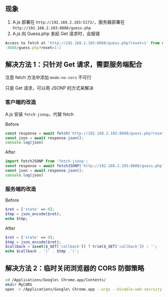 ## 现象
1. A.js 部署在 `http://192.168.2.103:5173/`，服务器部署在 `http://192.168.2.103:8888/guess.php`
2. A.js 向 Guess.php 发起 Get 请求时，会报错

```js
Access to fetch at 'http://192.168.2.103:8888/guess.php?reset=1' from origin 'http://192.168.2.103:5173' has been blocked by CORS policy: No 'Access-Control-Allow-Origin' header is present on the requested resource. If an opaque response serves your needs, set the request's mode to 'no-cors' to fetch the resource with CORS disabled.
:8888/guess.php?reset=1:1          
```

## 解决方法 1：只针对 Get 请求，需要服务端配合
注意 fetch 方法中添加 `mode:no-cors` 不可行

只是 Get 请求，可以用 JSONP 的方式来解决

### 客户端的改造
A.js 安装 `fetch-jsonp`，代替 fetch

Before

```js
const response = await fetch('http://192.168.2.103:8888/guess.php?reset=1');
const json = await response.json();
console.log(json)
```

After

```js
import fetchJSONP from 'fetch-jsonp';
const response = await fetchJSONP('http://192.168.2.103:8888/guess.php?reset=1');
const json = await response.json();
console.log(json)
```

### 服务端的改造
Before

```php
$ret = ['state' => 0];
$tmp = json_encode($ret);
echo $tmp;
```

After

```php
$ret = ['state' => 0];
$tmp = json_encode($ret);
$callback = isset($_GET['callback']) ? trim($_GET['callback']) : '';
echo $callback . '(' . $tmp .')';  
```

## 解决方法 2：临时关闭浏览器的 CORS 防御策略
```sh
cd /Applications/Google\ Chrome.app/Contents/
mkdir MyCORS
open -n /Applications/Google\ Chrome.app --args --disable-web-secruity --user-data-dir='/Applications/Google Chrome.app/Contents/MyCORS'
```